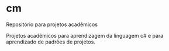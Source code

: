 # cm
Repositório para projetos acadêmicos

Projetos acadêmicos para aprendizagem da linguagem c# e para aprendizado de padrões de projetos.

